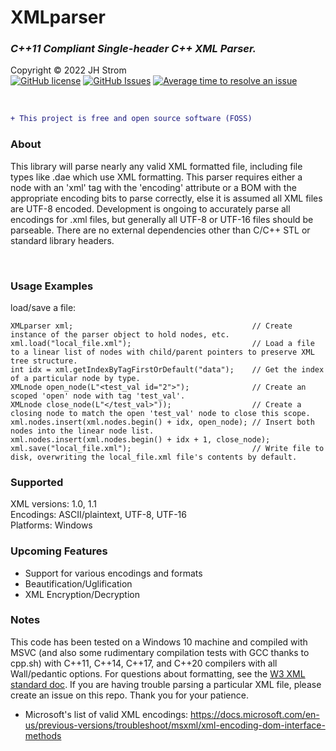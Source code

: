 # XMLparser
### _C++11 Compliant Single-header C++ XML Parser._  

Copyright &copy; 2022 JH Strom  
[![GitHub license](https://img.shields.io/badge/license-MIT-blue.svg)](https://raw.githubusercontent.com/jstrom2002/XMLparser/main/LICENSE)
[![GitHub Issues](https://img.shields.io/github/issues/jstrom2002/XMLparser.svg)](https://github.com/jstrom2002/XMLparser/issues)
[![Average time to resolve an issue](https://isitmaintained.com/badge/resolution/jstrom2002/XMLparser.svg)](https://isitmaintained.com/project/jstrom2002/XMLparser "Average time to resolve an issue")
  
<br>  

```diff
+ This project is free and open source software (FOSS)
```

### About  
This library will parse nearly any valid XML formatted file, including file types like .dae which use XML formatting. This parser requires either a node with an 'xml' tag with the 'encoding' attribute or a BOM with the appropriate encoding bits to parse correctly, else it is assumed all XML files are UTF-8 encoded. Development is ongoing to accurately parse all encodings for .xml files, but generally all UTF-8 or UTF-16 files should be parseable. There are no external dependencies other than C/C++ STL or standard library headers.  

<br>

### Usage Examples  
load/save a file:  
````  
XMLparser xml;                                        // Create instance of the parser object to hold nodes, etc.  
xml.load("local_file.xml");                           // Load a file to a linear list of nodes with child/parent pointers to preserve XML tree structure.  
int idx = xml.getIndexByTagFirstOrDefault("data");    // Get the index of a particular node by type.  
XMLnode open_node(L"<test_val id="2">");              // Create an scoped 'open' node with tag 'test_val'.  
XMLnode close_node(L"</test_val>"));                  // Create a closing node to match the open 'test_val' node to close this scope.  
xml.nodes.insert(xml.nodes.begin() + idx, open_node); // Insert both nodes into the linear node list.  
xml.nodes.insert(xml.nodes.begin() + idx + 1, close_node);  
xml.save("local_file.xml");                           // Write file to disk, overwriting the local_file.xml file's contents by default.  
````  

### Supported  
XML versions: 1.0, 1.1  
Encodings: ASCII/plaintext, UTF-8, UTF-16  
Platforms: Windows  


### Upcoming Features  
- Support for various encodings and formats  
- Beautification/Uglification
- XML Encryption/Decryption
  

### Notes  
This code has been tested on a Windows 10 machine and compiled with MSVC (and also some rudimentary compilation tests with GCC thanks to cpp.sh) with C++11, C++14, C++17, and C++20 compilers with all Wall/pedantic options. For questions about formatting, see the [W3 XML standard doc](https://www.w3.org/TR/xml/).  If you are having trouble parsing a particular XML file, please create an issue on this repo. Thank you for your patience.  

- Microsoft's list of valid XML encodings:  https://docs.microsoft.com/en-us/previous-versions/troubleshoot/msxml/xml-encoding-dom-interface-methods
